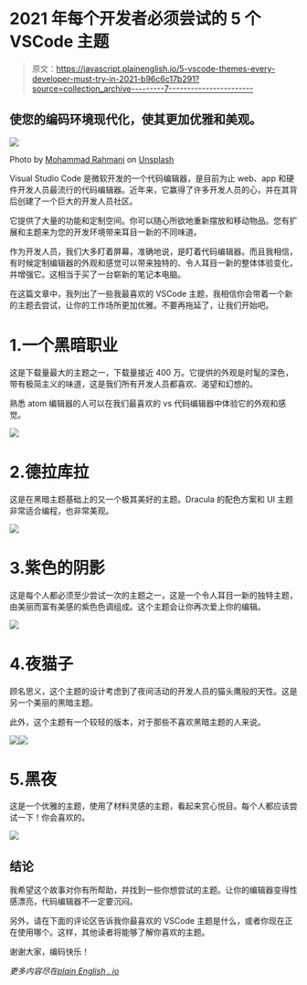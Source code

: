 # 2021 年每个开发者必须尝试的 5 个 VSCode 主题

> 原文：<https://javascript.plainenglish.io/5-vscode-themes-every-developer-must-try-in-2021-b96c6c17b291?source=collection_archive---------7----------------------->

## 使您的编码环境现代化，使其更加优雅和美观。

![](img/c0dd0d79a40bd853a7e757ae518517d8.png)

Photo by [Mohammad Rahmani](https://unsplash.com/@afgprogrammer?utm_source=unsplash&utm_medium=referral&utm_content=creditCopyText) on [Unsplash](https://unsplash.com/s/photos/laptop-dark?utm_source=unsplash&utm_medium=referral&utm_content=creditCopyText)

Visual Studio Code 是微软开发的一个代码编辑器，是目前为止 web、app 和硬件开发人员最流行的代码编辑器。近年来，它赢得了许多开发人员的心，并在其背后创建了一个巨大的开发人员社区。

它提供了大量的功能和定制空间。你可以随心所欲地重新摆放和移动物品。您有扩展和主题来为您的开发环境带来耳目一新的不同味道。

作为开发人员，我们大多盯着屏幕，准确地说，是盯着代码编辑器。而且我相信，有时候定制编辑器的外观和感觉可以带来独特的、令人耳目一新的整体体验变化，并增强它。这相当于买了一台崭新的笔记本电脑。

在这篇文章中，我列出了一些我最喜欢的 VSCode 主题，我相信你会带着一个新的主题去尝试，让你的工作场所更加优雅。不要再拖延了，让我们开始吧。

# 1.一个黑暗职业

这是下载量最大的主题之一，下载量接近 400 万。它提供的外观是时髦的深色，带有极简主义的味道，这是我们所有开发人员都喜欢、渴望和幻想的。

熟悉 atom 编辑器的人可以在我们最喜欢的 vs 代码编辑器中体验它的外观和感觉。

![](img/e497329736c51ae18578730b01733454.png)

# 2.德拉库拉

这是在黑暗主题基础上的又一个极其美好的主题。Dracula 的配色方案和 UI 主题非常适合编程，也非常美观。

![](img/5cf6e1bf1ec8b5856b0fb4e3591dff97.png)

# 3.紫色的阴影

这是每个人都必须至少尝试一次的主题之一，这是一个令人耳目一新的独特主题，由美丽而富有美感的紫色色调组成。这个主题会让你再次爱上你的编辑。

![](img/ab17290dfcc576dd7aed7743c0e6a97a.png)

# 4.夜猫子

顾名思义，这个主题的设计考虑到了夜间活动的开发人员的猫头鹰般的天性。这是另一个美丽的黑暗主题。

此外，这个主题有一个较轻的版本，对于那些不喜欢黑暗主题的人来说。

![](img/4f826f9f2e18dc6a16fb336cda59497e.png)![](img/44a0c081f0b55e71791c07aa6a118c61.png)

# 5.黑夜

这是一个优雅的主题，使用了材料灵感的主题，看起来赏心悦目。每个人都应该尝试一下！你会喜欢的。

![](img/b0d9d7d9a6b13ef57273d3f5758f0063.png)

## 结论

我希望这个故事对你有所帮助，并找到一些你想尝试的主题。让你的编辑器变得性感漂亮，代码编辑器不一定要沉闷。

另外，请在下面的评论区告诉我你最喜欢的 VSCode 主题是什么，或者你现在正在使用哪个。这样，其他读者将能够了解你喜欢的主题。

谢谢大家，编码快乐！

*更多内容尽在*[*plain English . io*](http://plainenglish.io/)